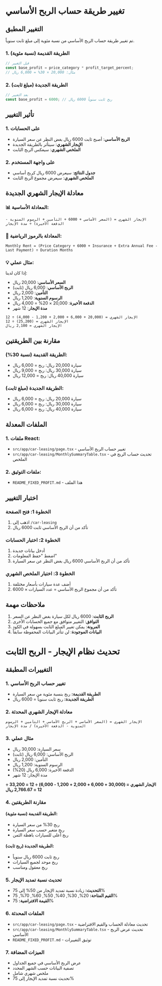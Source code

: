 # تغيير طريقة حساب الربح الأساسي

## التغيير المطبق

تم تغيير طريقة حساب الربح الأساسي من نسبة مئوية إلى مبلغ ثابت سنوياً.

### 1. الطريقة القديمة (نسبة مئوية)
```typescript
// قبل التغيير
const base_profit = price_category * profit_target_percent;
// مثال: 20,000 × 30% = 6,000 ريال
```

### 2. الطريقة الجديدة (مبلغ ثابت)
```typescript
// بعد التغيير
const base_profit = 6000; // ربح ثابت سنوياً 6000 ريال
```

## تأثير التغيير

### 1. على الحسابات
- **الربح الأساسي**: أصبح ثابت 6000 ريال بغض النظر عن سعر السيارة
- **الإيجار الشهري**: سيتأثر بالطريقة الجديدة
- **الملخص الشهري**: سيعكس الربح الثابت

### 2. على واجهة المستخدم
- **جدول النتائج**: سيعرض 6000 ريال كربح أساسي
- **الملخص الشهري**: سيعرض مجموع الربح الثابت

## معادلة الإيجار الشهري الجديدة

### 📊 المعادلة الأساسية:
```
الإيجار الشهري = (السعر الأساسي + 6000 + التأمين + الرسوم السنوية - الدفعة الأخيرة) ÷ مدة الإيجار
```

### 🔢 المعادلة بالرموز الرياضية:
```
Monthly Rent = (Price Category + 6000 + Insurance + Extra Annual Fee - Last Payment) ÷ Duration Months
```

### 💡 مثال عملي:

إذا كان لدينا:
- **السعر الأساسي**: 20,000 ريال
- **الربح الأساسي**: 6,000 ريال (ثابت)
- **التأمين**: 2,000 ريال
- **الرسوم السنوية**: 1,200 ريال
- **الدفعة الأخيرة**: 20,000 × 20% = 4,000 ريال
- **مدة الإيجار**: 12 شهر

```
الإيجار الشهري = (20,000 + 6,000 + 2,000 + 1,200 - 4,000) ÷ 12
الإيجار الشهري = (25,200) ÷ 12
الإيجار الشهري = 2,100 ريال
```

## مقارنة بين الطريقتين

### الطريقة القديمة (نسبة 30%):
- سيارة 20,000 ريال: ربح = 6,000 ريال
- سيارة 30,000 ريال: ربح = 9,000 ريال
- سيارة 40,000 ريال: ربح = 12,000 ريال

### الطريقة الجديدة (مبلغ ثابت):
- سيارة 20,000 ريال: ربح = 6,000 ريال
- سيارة 30,000 ريال: ربح = 6,000 ريال
- سيارة 40,000 ريال: ربح = 6,000 ريال

## الملفات المعدلة

### 1. ملفات React:
- `src/app/car-leasing/page.tsx` - تغيير حساب الربح الأساسي
- `src/app/car-leasing/MonthlySummaryTable.tsx` - تحديث حساب الربح في الملخص

### 2. ملفات التوثيق:
- `README_FIXED_PROFIT.md` - هذا الملف

## اختبار التغيير

### الخطوة 1: فتح الصفحة
1. اذهب إلى `/car-leasing`
2. تأكد من أن الربح الأساسي ثابت 6000 ريال

### الخطوة 2: اختبار الحسابات
1. أدخل بيانات جديدة
2. اضغط "حفظ المعلومات"
3. تأكد من أن الربح الأساسي 6000 ريال بغض النظر عن سعر السيارة

### الخطوة 3: اختبار الملخص الشهري
1. أضف عدة سيارات بأسعار مختلفة
2. تأكد من أن مجموع الربح الأساسي = عدد السيارات × 6000

## ملاحظات مهمة

1. **الربح الثابت**: 6000 ريال لكل سيارة بغض النظر عن السعر
2. **التوافق**: التغيير متوافق مع جميع الحسابات الأخرى
3. **المرونة**: يمكن تغيير المبلغ الثابت بسهولة في الكود
4. **البيانات الموجودة**: لن تتأثر البيانات المحفوظة سابقاً 

# تحديث نظام الإيجار - الربح الثابت

## التغييرات المطبقة

### 1. تغيير حساب الربح الأساسي
- **الطريقة القديمة:** ربح بنسبة مئوية من سعر السيارة
- **الطريقة الجديدة:** ربح ثابت سنوياً = 6000 ريال

### 2. معادلة الإيجار الشهري المحدثة
```
الإيجار الشهري = (السعر الأساسي + الربح الأساسي + التأمين + الرسوم السنوية - الدفعة الأخيرة) / مدة الإيجار
```

### 3. مثال عملي
- سعر السيارة: 30,000 ريال
- الربح الأساسي: 6,000 ريال (ثابت)
- التأمين: 2,000 ريال
- الرسوم السنوية: 1,200 ريال
- الدفعة الأخيرة: 6,000 ريال (20%)
- مدة الإيجار: 12 شهر

**الإيجار الشهري = (30,000 + 6,000 + 2,000 + 1,200 - 6,000) ÷ 12 = 33,200 ÷ 12 = 2,766.67 ريال**

### 4. مقارنة الطريقتين

#### الطريقة القديمة (نسبة مئوية):
- ربح 30% من سعر السيارة
- ربح متغير حسب سعر السيارة
- ربح أعلى للسيارات باهظة الثمن

#### الطريقة الجديدة (ربح ثابت):
- ربح ثابت 6000 ريال سنوياً
- ربح موحد لجميع السيارات
- ربح معقول ومناسب

### 5. تحديث نسبة تمديد الإيجار
- **التحديث:** زيادة نسبة تمديد الإيجار من 50% إلى 75%
- **القيم المتاحة:** 20%, 30%, 40%, 50%, 60%, 70%, 75%
- **القيمة الافتراضية:** 75%

### 6. الملفات المحدثة
- `src/app/car-leasing/page.tsx` - تحديث معادلة الحساب والقيم الافتراضية
- `src/app/car-leasing/MonthlySummaryTable.tsx` - تحديث عرض الربح الأساسي
- `README_FIXED_PROFIT.md` - توثيق التغييرات

### 7. الميزات المضافة
- عرض الربح الأساسي في جميع الجداول
- تصفية البيانات حسب الشهر المحدد
- ملخص شهري شامل
- تحديث نسبة تمديد الإيجار إلى 75% 